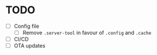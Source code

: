 # TODO

- [ ] Config file
  - [ ] Remove `.server-tool` in favour of `.config` and `.cache`
- [ ] CI/CD
- [ ] OTA updates